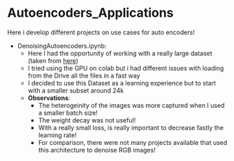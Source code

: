 # Autoencoders_Applications
Here i develop different projects on use cases for auto encoders!
- DenoisingAutoencoders.ipynb:
    - Here I had the opportunity of working with a really large dataset (taken from [here](https://www.kaggle.com/datasets/greatgamedota/ffhq-face-data-set/data]))
    - I tried using the GPU on colab but i had different issues with loading from the Drive all the files in a fast way
    - I decided to use this Dataset as a learning experience but to start with a smaller subset around 24k
    - **Observations**:
        - The heterogeinity of the images was more captured when I used a smaller batch size!
        - The weight decay was not useful!
        - With a really small loss, is really important to decrease fastly the learning rate!
        - For comparison, there were not many projects available that used this architecture to denoise RGB images!
